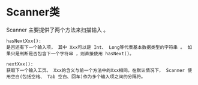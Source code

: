 <h1>Scanner类</h1>
Scanner 主要提供了两个方法来扫描输入 。

```
hasNextXxx(): 
是否还有下一个输入项， 其中 Xxx可以是 Int、 Long等代表基本数据类型的字符串 。 如果只是判断是否包含下一个字符串 ，则直接使用 hasNext()。
```

```
nextXxx():
获取下一个输入工页。 Xxx的含义与前一个方法中的Xxx相同。在默认情况下， Scanner 使用空白(包括空格、 Tab 空白、回车)作为多个输入项之间的分隔符。
```
 

